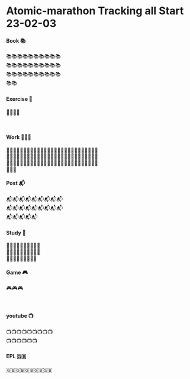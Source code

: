 # Atomic-marathon Tracking all Start 23-02-03 

#### Book 📚
📚📚📚📚📚📚📚📚📚📚
<br>
📚📚📚📚📚📚📚📚📚📚
<br>
📚📚📚📚📚📚📚📚📚📚
<br>
📚📚
#### Exercise 🏃‍
🏃‍🏃‍🏃‍🏃‍

<br>

#### Work 👨🏻‍💻
👨🏻‍💻👨🏻‍💻👨🏻‍💻👨🏻‍💻👨🏻‍💻👨🏻‍💻👨🏻‍💻👨🏻‍💻👨🏻‍💻
<br>
👨🏻‍💻👨🏻‍💻👨🏻‍💻👨🏻‍💻👨🏻‍💻👨🏻‍💻👨🏻‍💻👨🏻‍💻👨🏻‍💻
<br>
👨🏻‍💻👨🏻‍💻👨🏻‍💻👨🏻‍💻👨🏻‍💻👨🏻‍💻👨🏻‍💻👨🏻‍💻👨🏻‍💻
<br>
👨🏻‍💻
<br>

#### Post 📬
📬📬📬📬📬📬📬📬📬
<br>
📬📬📬📬📬📬📬📬📬
<br>
📬📬📬📬📬
<br>

#### Study 📝
📝📝📝📝📝📝📝📝📝📝
<br>
📝📝📝📝📝📝📝📝📝📝
<br>
📝📝📝📝📝📝📝📝📝
<br>

#### Game 🎮
🎮🎮🎮

<br>

#### youtube 📺
📺📺📺📺📺📺📺📺📺
<br>
📺📺📺📺📺📺
<br>


#### EPL 🇬🇧
🇬🇧🇬🇧🇬🇧🇬🇧🇬🇧
<br>
